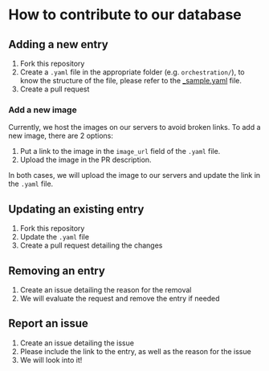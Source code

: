 # How to contribute to our database

## Adding a new entry

1. Fork this repository
2. Create a `.yaml` file in the appropriate folder (e.g. `orchestration/`), to know the structure of the file, please refer to the [_sample.yaml](_sample.yaml) file.
3. Create a pull request

### Add a new image

Currently, we host the images on our servers to avoid broken links. To add a new image, there are 2 options:

1. Put a link to the image in the `image_url` field of the `.yaml` file.
2. Upload the image in the PR description.

In both cases, we will upload the image to our servers and update the link in the `.yaml` file.

## Updating an existing entry

1. Fork this repository
2. Update the `.yaml` file
3. Create a pull request detailing the changes

## Removing an entry

1. Create an issue detailing the reason for the removal
2. We will evaluate the request and remove the entry if needed

## Report an issue

1. Create an issue detailing the issue
2. Please include the link to the entry, as well as the reason for the issue
3. We will look into it!
